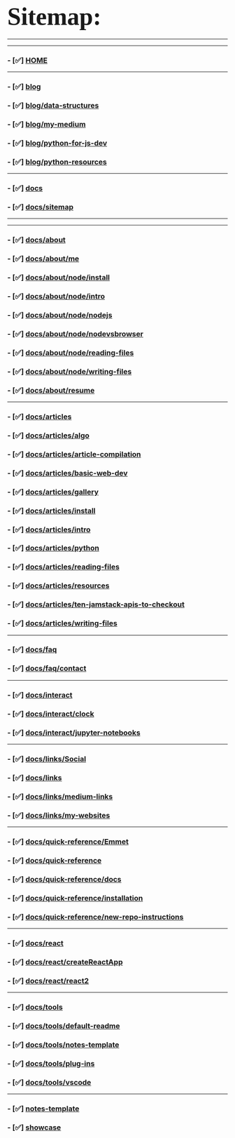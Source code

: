 <span style="align-self: center; margin: auto; font-family: Papyrus; font-size: 2em">Sitemap:</span>
====================================================================================================

------------------------------------------------------------------------

------------------------------------------------------------------------

### - \[✅\] [HOME](https://bgoonz-blog.netlify.app/)

------------------------------------------------------------------------

### - \[✅\] [blog](https://bgoonz-blog.netlify.app/blog/)

### - \[✅\] [blog/data-structures](https://bgoonz-blog.netlify.app/blog/data-structures/)

### - \[✅\] [blog/my-medium](https://bgoonz-blog.netlify.app/blog/my-medium/)

### - \[✅\] [blog/python-for-js-dev](https://bgoonz-blog.netlify.app/blog/python-for-js-dev/)

### - \[✅\] [blog/python-resources](https://bgoonz-blog.netlify.app/blog/python-resources/)

------------------------------------------------------------------------

### - \[✅\] [docs](https://bgoonz-blog.netlify.app/docs/)

### - \[✅\] [docs/sitemap](https://bgoonz-blog.netlify.app/docs/sitemap/)

------------------------------------------------------------------------

------------------------------------------------------------------------

### - \[✅\] [docs/about](https://bgoonz-blog.netlify.app/docs/about/)

### - \[✅\] [docs/about/me](https://bgoonz-blog.netlify.app/docs/about/me/)

### - \[✅\] [docs/about/node/install](https://bgoonz-blog.netlify.app/docs/about/node/install/)

### - \[✅\] [docs/about/node/intro](https://bgoonz-blog.netlify.app/docs/about/node/intro/)

### - \[✅\] [docs/about/node/nodejs](https://bgoonz-blog.netlify.app/docs/about/node/nodejs/)

### - \[✅\] [docs/about/node/nodevsbrowser](https://bgoonz-blog.netlify.app/docs/about/node/nodevsbrowser/)

### - \[✅\] [docs/about/node/reading-files](https://bgoonz-blog.netlify.app/docs/about/node/reading-files/)

### - \[✅\] [docs/about/node/writing-files](https://bgoonz-blog.netlify.app/docs/about/node/writing-files/)

### - \[✅\] [docs/about/resume](https://bgoonz-blog.netlify.app/docs/about/resume/)

------------------------------------------------------------------------

### - \[✅\] [docs/articles](https://bgoonz-blog.netlify.app/docs/articles/)

### - \[✅\] [docs/articles/algo](https://bgoonz-blog.netlify.app/docs/articles/algo/)

### - \[✅\] [docs/articles/article-compilation](https://bgoonz-blog.netlify.app/docs/articles/article-compilation/)

### - \[✅\] [docs/articles/basic-web-dev](https://bgoonz-blog.netlify.app/docs/articles/basic-web-dev/)

### - \[✅\] [docs/articles/gallery](https://bgoonz-blog.netlify.app/docs/articles/gallery/)

### - \[✅\] [docs/articles/install](https://bgoonz-blog.netlify.app/docs/articles/install/)

### - \[✅\] [docs/articles/intro](https://bgoonz-blog.netlify.app/docs/articles/intro/)

### - \[✅\] [docs/articles/python](https://bgoonz-blog.netlify.app/docs/articles/python/)

### - \[✅\] [docs/articles/reading-files](https://bgoonz-blog.netlify.app/docs/articles/reading-files/)

### - \[✅\] [docs/articles/resources](https://bgoonz-blog.netlify.app/docs/articles/resources/)

### - \[✅\] [docs/articles/ten-jamstack-apis-to-checkout](https://bgoonz-blog.netlify.app/docs/articles/ten-jamstack-apis-to-checkout/)

### - \[✅\] [docs/articles/writing-files](https://bgoonz-blog.netlify.app/docs/articles/writing-files/)

------------------------------------------------------------------------

### - \[✅\] [docs/faq](https://bgoonz-blog.netlify.app/docs/faq/)

### - \[✅\] [docs/faq/contact](https://bgoonz-blog.netlify.app/docs/faq/contact/)

------------------------------------------------------------------------

### - \[✅\] [docs/interact](https://bgoonz-blog.netlify.app/docs/interact/)

### - \[✅\] [docs/interact/clock](https://bgoonz-blog.netlify.app/docs/interact/clock/)

### - \[✅\] [docs/interact/jupyter-notebooks](https://bgoonz-blog.netlify.app/docs/interact/jupyter-notebooks/)

------------------------------------------------------------------------

### - \[✅\] [docs/links/Social](https://bgoonz-blog.netlify.app/docs/links/Social/)

### - \[✅\] [docs/links](https://bgoonz-blog.netlify.app/docs/links/)

### - \[✅\] [docs/links/medium-links](https://bgoonz-blog.netlify.app/docs/links/medium-links/)

### - \[✅\] [docs/links/my-websites](https://bgoonz-blog.netlify.app/docs/links/my-websites/)

------------------------------------------------------------------------

### - \[✅\] [docs/quick-reference/Emmet](https://bgoonz-blog.netlify.app/docs/quick-reference/Emmet/)

### - \[✅\] [docs/quick-reference](https://bgoonz-blog.netlify.app/docs/quick-reference/)

### - \[✅\] [docs/quick-reference/docs](https://bgoonz-blog.netlify.app/docs/quick-reference/docs/)

### - \[✅\] [docs/quick-reference/installation](https://bgoonz-blog.netlify.app/docs/quick-reference/installation/)

### - \[✅\] [docs/quick-reference/new-repo-instructions](https://bgoonz-blog.netlify.app/docs/quick-reference/new-repo-instructions/)

------------------------------------------------------------------------

### - \[✅\] [docs/react](https://bgoonz-blog.netlify.app/docs/react/)

### - \[✅\] [docs/react/createReactApp](https://bgoonz-blog.netlify.app/docs/react/createReactApp/)

### - \[✅\] [docs/react/react2](https://bgoonz-blog.netlify.app/docs/react/react2/)

------------------------------------------------------------------------

### - \[✅\] [docs/tools](https://bgoonz-blog.netlify.app/docs/tools/)

### - \[✅\] [docs/tools/default-readme](https://bgoonz-blog.netlify.app/docs/tools/default-readme/)

### - \[✅\] [docs/tools/notes-template](https://bgoonz-blog.netlify.app/docs/tools/notes-template/)

### - \[✅\] [docs/tools/plug-ins](https://bgoonz-blog.netlify.app/docs/tools/plug-ins/)

### - \[✅\] [docs/tools/vscode](https://bgoonz-blog.netlify.app/docs/tools/vscode/)

------------------------------------------------------------------------

### - \[✅\] [notes-template](https://bgoonz-blog.netlify.app/notes-template/)

### - \[✅\] [showcase](https://bgoonz-blog.netlify.app/showcase/)
